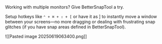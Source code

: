 Working with multiple monitors? Give BetterSnapTool a try.  

Setup hotkeys like  `⌃ + ⌘ + ⇧ + [` or have it as ] to instantly move a window between your screens—no more dragging or dealing with frustrating snap glitches (if you have snap areas defined in BetterSnapTool).

![[Pasted image 20250619063400.png]]